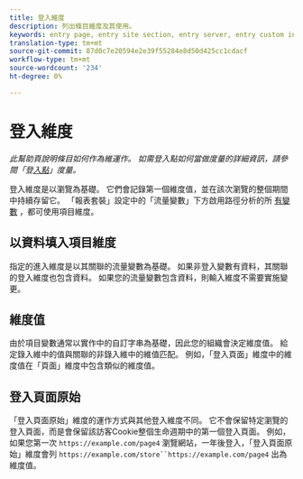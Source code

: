 ```yaml
---
title: 登入維度
description: 列出條目維度及其使用。
keywords: entry page, entry site section, entry server, entry custom insight
translation-type: tm+mt
source-git-commit: 87d0c7e20594e2e39f55284e8d50d425cc1cdacf
workflow-type: tm+mt
source-wordcount: '234'
ht-degree: 0%

---
```



# 登入維度

*此幫助頁說明條目如何作為維運作。 如需登入點如何當做度量的詳細資訊，請參閱「登[入點](../metrics/entries.md)」度量。*

登入維度是以瀏覽為基礎。 它們會記錄第一個維度值，並在該次瀏覽的整個期間中持續存留它。 「報表套裝」設定中的「流量變數」下方啟用路徑分析的所 [有變數](/help/admin/admin/c-traffic-variables/traffic-var.md) ，都可使用項目維度。

## 以資料填入項目維度

指定的進入維度是以其關聯的流量變數為基礎。 如果非登入變數有資料，其關聯的登入維度也包含資料。 如果您的流量變數包含資料，則輸入維度不需要實施變更。

## 維度值

由於項目變數通常以實作中的自訂字串為基礎，因此您的組織會決定維度值。 給定錄入維中的值與關聯的非錄入維中的維值匹配。 例如，「登入頁面」維度中的維度值在「頁面」維度中包含類似的維度值。

## 登入頁面原始

「登入頁面原始」維度的運作方式與其他登入維度不同。 它不會保留特定瀏覽的登入頁面，而是會保留該訪客Cookie整個生命週期中的第一個登入頁面。 例如，如果您第一次 `https://example.com/page4` 瀏覽網站，一年後登入，「登入頁面原始」維度會列 `https://example.com/store``https://example.com/page4` 出為維度值。
